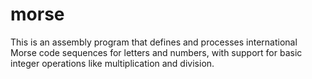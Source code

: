 # morse
This is an assembly program that defines and processes international Morse code sequences for letters and numbers, with support for basic integer operations like multiplication and division.
